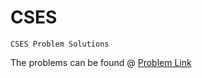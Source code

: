 # CSES
`CSES Problem Solutions`

The problems can be found @ [Problem Link](https://cses.fi/problemset/)
